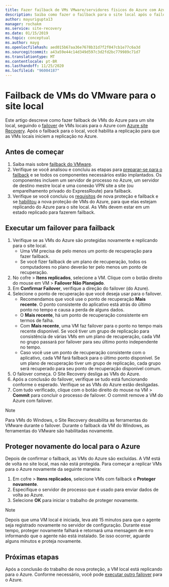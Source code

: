 ```yaml
---
title: Fazer failback de VMs VMware/servidores físicos do Azure com Azure Site Recovery
description: Saiba como fazer o failback para o site local após o failover para o Azure durante a recuperação de desastre de VMs e servidores físicos VMware para o Azure.
author: mayurigupta13
manager: rochakm
ms.service: site-recovery
ms.date: 01/15/2019
ms.topic: conceptual
ms.author: mayg
ms.openlocfilehash: aed015b67aa36e7678b31d7f2f047cb1e77c6a3d
ms.sourcegitcommit: a43a59e44c14d349d597c3d2fd2bc779989c71d7
ms.translationtype: MT
ms.contentlocale: pt-BR
ms.lasthandoff: 11/25/2020
ms.locfileid: "96004187"
---
```

# <a name="fail-back-vmware-vms-to-on-premises-site"></a>Failback de VMs do VMware para o site local

Este artigo descreve como fazer failback de VMs do Azure para um site local, seguindo o [failover](site-recovery-failover.md) de VMs locais para o Azure com [Azure site Recovery](site-recovery-overview.md). Após o failback para o local, você habilita a replicação para que as VMs locais iniciem a replicação no Azure.

## <a name="before-you-start"></a>Antes de começar

1. Saiba mais sobre [failback do VMware](failover-failback-overview.md#vmwarephysical-reprotectionfailback). 
2. Verifique se você analisou e concluiu as etapas para [preparar-se para o failback](vmware-azure-prepare-failback.md) e se todos os componentes necessários estão implantados. Os componentes incluem um servidor de processo no Azure, um servidor de destino mestre local e uma conexão VPN site a site (ou emparelhamento privado do ExpressRoute) para failback.
3. Verifique se você concluiu os [requisitos](vmware-azure-reprotect.md#before-you-begin) de nova proteção e failback e se [habilitou](vmware-azure-reprotect.md#enable-reprotection) a nova proteção de VMs do Azure, para que elas estejam replicando do Azure para o site local. As VMs devem estar em um estado replicado para fazerem failback.




## <a name="run-a-failover-to-fail-back"></a>Executar um failover para failback

1. Verifique se as VMs do Azure são protegidas novamente e replicando para o site local.
    - Uma VM precisa de pelo menos um ponto de recuperação para fazer failback.
    - Se você fizer failback de um plano de recuperação, todos os computadores no plano deverão ter pelo menos um ponto de recuperação.
2. No cofre > **Itens replicados**, selecione a VM. Clique com o botão direito do mouse em VM > **Failover Não Planejado**.
3. Em **Confirmar Failover**, verifique a direção do failover (do Azure).
4. Selecione o ponto de recuperação que você deseja usar para o failover.
    - Recomendamos que você use o ponto de recuperação **Mais recente**. O ponto consistente do aplicativo está atrás do último ponto no tempo e causa a perda de alguns dados.
    - O **Mais recente**, há um ponto de recuperação consistente em termos de falha.
    - Com **Mais recente**, uma VM faz failover para o ponto no tempo mais recente disponível. Se você tiver um grupo de replicação para consistência de várias VMs em um plano de recuperação, cada VM no grupo passará por failover para seu último ponto independente no tempo.
    - Caso você use um ponto de recuperação consistente com o aplicativo, cada VM fará failback para o último ponto disponível. Se um plano de recuperação tiver um grupo de replicação, cada grupo será recuperado para seu ponto de recuperação disponível comum.
5. O failover começa. O Site Recovery desliga as VMs do Azure.
6. Após a conclusão do failover, verifique se tudo está funcionando conforme o esperado. Verifique se as VMs do Azure estão desligadas. 
7. Com tudo verificado, clique com o botão direito do mouse na VM > **Commit** para concluir o processo de failover. O commit remove a VM do Azure com failover. 

> [!NOTE]
> Para VMs do Windows, o Site Recovery desabilita as ferramentas do VMware durante o failover. Durante o failback da VM do Windows, as ferramentas do VMware são habilitadas novamente. 




## <a name="reprotect-from-on-premises-to-azure"></a>Proteger novamente do local para o Azure

Depois de confirmar o failback, as VMs do Azure são excluídas. A VM está de volta no site local, mas não está protegida. Para começar a replicar VMs para o Azure novamente da seguinte maneira:

1. Em cofre > **Itens replicados**, selecione VMs com failback e **Proteger novamente**.
2. Especifique o servidor de processo que é usado para enviar dados de volta ao Azure.
3. Selecione **OK** para iniciar o trabalho de proteger novamente.

> [!NOTE]
> Depois que uma VM local é iniciada, leva até 15 minutos para que o agente seja registrado novamente no servidor de configuração. Durante esse tempo, proteger novamente falhará e retornará uma mensagem de erro informando que o agente não está instalado. Se isso ocorrer, aguarde alguns minutos e proteja novamente.

## <a name="next-steps"></a>Próximas etapas

Após a conclusão do trabalho de nova proteção, a VM local está replicando para o Azure. Conforme necessário, você pode [executar outro failover](site-recovery-failover.md) para o Azure.

